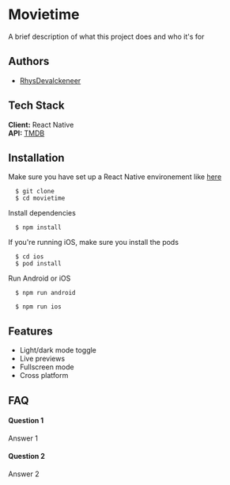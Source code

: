 # Movietime

A brief description of what this project does and who it's for


## Authors

- [RhysDevalckeneer](https://www.rhys.be)


## Tech Stack

**Client:** React Native  
**API:** [TMDB](https://www.themoviedb.org)

<!-- **Server:** Node, Express -->


## Installation

Make sure you have set up a React Native environement like [here](https://reactnative.dev/docs/environment-setup)

```
  $ git clone
  $ cd movietime
```
Install dependencies
```
  $ npm install
```
If you're running iOS, make sure you install the pods
```
  $ cd ios
  $ pod install
```
Run Android or iOS
```
  $ npm run android
```
```
  $ npm run ios
```
    
## Features

- Light/dark mode toggle
- Live previews
- Fullscreen mode
- Cross platform


## FAQ

#### Question 1

Answer 1

#### Question 2

Answer 2


